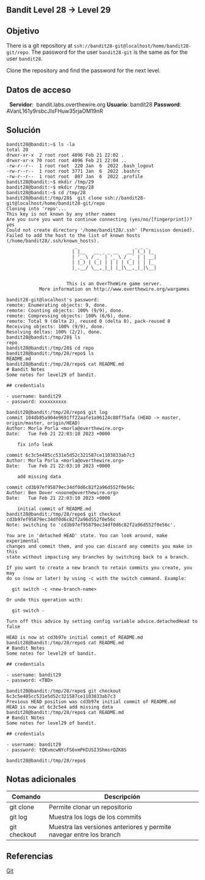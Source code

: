 ## Bandit Level 28 → Level 29

## Objetivo

There is a git repository at `ssh://bandit28-git@localhost/home/bandit28-git/repo`. The password for the user `bandit28-git` is the same as for the user `bandit28`.

Clone the repository and find the password for the next level.

## Datos de acceso
 
**Servidor**:  bandit.labs.overthewire.org
**Usuario**: bandit28
**Password**:  AVanL161y9rsbcJIsFHuw35rjaOM19nR

## Solución

```
bandit28@bandit:~$ ls -la
total 20
drwxr-xr-x  2 root root 4096 Feb 21 22:02 .
drwxr-xr-x 70 root root 4096 Feb 21 22:04 ..
-rw-r--r--  1 root root  220 Jan  6  2022 .bash_logout
-rw-r--r--  1 root root 3771 Jan  6  2022 .bashrc
-rw-r--r--  1 root root  807 Jan  6  2022 .profile
bandit28@bandit:~$ mkdir /tmp/29
bandit28@bandit:~$ mkdir /tmp/28
bandit28@bandit:~$ cd /tmp/28
bandit28@bandit:/tmp/28$  git clone ssh://bandit28-git@localhost/home/bandit28-git/repo
Cloning into 'repo'...
This key is not known by any other names
Are you sure you want to continue connecting (yes/no/[fingerprint])? yes
Could not create directory '/home/bandit28/.ssh' (Permission denied).
Failed to add the host to the list of known hosts (/home/bandit28/.ssh/known_hosts).
                         _                     _ _ _   
                        | |__   __ _ _ __   __| (_) |_ 
                        | '_ \ / _` | '_ \ / _` | | __|
                        | |_) | (_| | | | | (_| | | |_ 
                        |_.__/ \__,_|_| |_|\__,_|_|\__|
                                                       

                      This is an OverTheWire game server. 
            More information on http://www.overthewire.org/wargames

bandit28-git@localhost's password: 
remote: Enumerating objects: 9, done.
remote: Counting objects: 100% (9/9), done.
remote: Compressing objects: 100% (6/6), done.
remote: Total 9 (delta 2), reused 0 (delta 0), pack-reused 0
Receiving objects: 100% (9/9), done.
Resolving deltas: 100% (2/2), done.
bandit28@bandit:/tmp/28$ ls
repo
bandit28@bandit:/tmp/28$ cd repo
bandit28@bandit:/tmp/28/repo$ ls
README.md
bandit28@bandit:/tmp/28/repo$ cat README.md
# Bandit Notes
Some notes for level29 of bandit.

## credentials

- username: bandit29
- password: xxxxxxxxxx

bandit28@bandit:/tmp/28/repo$ git log
commit 104db85a904e9691ff22aafe1a96124c88f75afa (HEAD -> master, origin/master, origin/HEAD)
Author: Morla Porla <morla@overthewire.org>
Date:   Tue Feb 21 22:03:10 2023 +0000

    fix info leak

commit 6c3c5e485cc531e5d52c321587ce1103833ab7c3
Author: Morla Porla <morla@overthewire.org>
Date:   Tue Feb 21 22:03:10 2023 +0000

    add missing data

commit cd3b97ef95879ec34df0d6c82f2a96d552f0e56c
Author: Ben Dover <noone@overthewire.org>
Date:   Tue Feb 21 22:03:10 2023 +0000

    initial commit of README.md
bandit28@bandit:/tmp/28/repo$ git checkout cd3b97ef95879ec34df0d6c82f2a96d552f0e56c
Note: switching to 'cd3b97ef95879ec34df0d6c82f2a96d552f0e56c'.

You are in 'detached HEAD' state. You can look around, make experimental
changes and commit them, and you can discard any commits you make in this
state without impacting any branches by switching back to a branch.

If you want to create a new branch to retain commits you create, you may
do so (now or later) by using -c with the switch command. Example:

  git switch -c <new-branch-name>

Or undo this operation with:

  git switch -

Turn off this advice by setting config variable advice.detachedHead to false

HEAD is now at cd3b97e initial commit of README.md
bandit28@bandit:/tmp/28/repo$ cat README.md
# Bandit Notes
Some notes for level29 of bandit.

## credentials

- username: bandit29
- password: <TBD>

bandit28@bandit:/tmp/28/repo$ git checkout 6c3c5e485cc531e5d52c321587ce1103833ab7c3
Previous HEAD position was cd3b97e initial commit of README.md
HEAD is now at 6c3c5e4 add missing data
bandit28@bandit:/tmp/28/repo$ cat README.md
# Bandit Notes
Some notes for level29 of bandit.

## credentials

- username: bandit29
- password: tQKvmcwNYcFS6vmPHIUSI3ShmsrQZK8S

bandit28@bandit:/tmp/28/repo$ 
```

## Notas adicionales

| Comando | Descripción |
|------------|-------------|
|  git clone |  Permite clonar un repositorio   |
| git log| Muestra los logs de los commits |
| git checkout| Muestra las versiones anteriores y permite navegar entre los branch|

## Referencias

[Git](https://gist.github.com/dasdo/9ff71c5c0efa037441b6)
